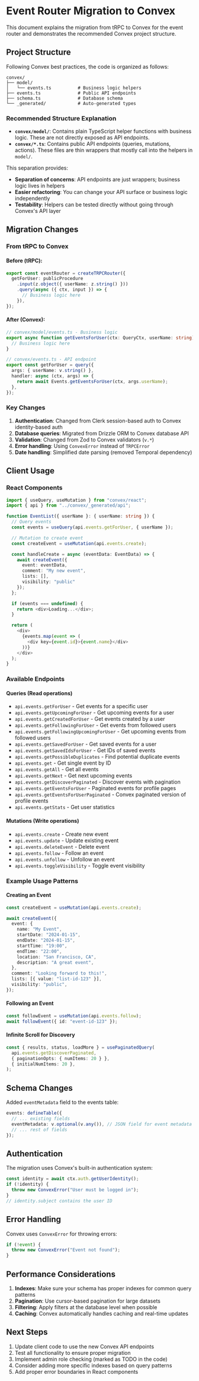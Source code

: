 # Event Router Migration to Convex

This document explains the migration from tRPC to Convex for the event router and demonstrates the recommended Convex project structure.

## Project Structure

Following Convex best practices, the code is organized as follows:

```
convex/
├── model/
│   └── events.ts          # Business logic helpers
├── events.ts              # Public API endpoints
├── schema.ts              # Database schema
└── _generated/            # Auto-generated types
```

### Recommended Structure Explanation

- **`convex/model/`**: Contains plain TypeScript helper functions with business logic. These are not directly exposed as API endpoints.
- **`convex/*.ts`**: Contains public API endpoints (queries, mutations, actions). These files are thin wrappers that mostly call into the helpers in `model/`.

This separation provides:

- **Separation of concerns**: API endpoints are just wrappers; business logic lives in helpers
- **Easier refactoring**: You can change your API surface or business logic independently
- **Testability**: Helpers can be tested directly without going through Convex's API layer

## Migration Changes

### From tRPC to Convex

#### Before (tRPC):

```typescript
export const eventRouter = createTRPCRouter({
  getForUser: publicProcedure
    .input(z.object({ userName: z.string() }))
    .query(async ({ ctx, input }) => {
      // Business logic here
    }),
});
```

#### After (Convex):

```typescript
// convex/model/events.ts - Business logic
export async function getEventsForUser(ctx: QueryCtx, userName: string) {
  // Business logic here
}

// convex/events.ts - API endpoint
export const getForUser = query({
  args: { userName: v.string() },
  handler: async (ctx, args) => {
    return await Events.getEventsForUser(ctx, args.userName);
  },
});
```

### Key Changes

1. **Authentication**: Changed from Clerk session-based auth to Convex identity-based auth
2. **Database queries**: Migrated from Drizzle ORM to Convex database API
3. **Validation**: Changed from Zod to Convex validators (`v.*`)
4. **Error handling**: Using `ConvexError` instead of `TRPCError`
5. **Date handling**: Simplified date parsing (removed Temporal dependency)

## Client Usage

### React Components

```typescript
import { useQuery, useMutation } from "convex/react";
import { api } from "../convex/_generated/api";

function EventList({ userName }: { userName: string }) {
  // Query events
  const events = useQuery(api.events.getForUser, { userName });

  // Mutation to create event
  const createEvent = useMutation(api.events.create);

  const handleCreate = async (eventData: EventData) => {
    await createEvent({
      event: eventData,
      comment: "My new event",
      lists: [],
      visibility: "public"
    });
  };

  if (events === undefined) {
    return <div>Loading...</div>;
  }

  return (
    <div>
      {events.map(event => (
        <div key={event.id}>{event.name}</div>
      ))}
    </div>
  );
}
```

### Available Endpoints

#### Queries (Read operations)

- `api.events.getForUser` - Get events for a specific user
- `api.events.getUpcomingForUser` - Get upcoming events for a user
- `api.events.getCreatedForUser` - Get events created by a user
- `api.events.getFollowingForUser` - Get events from followed users
- `api.events.getFollowingUpcomingForUser` - Get upcoming events from followed users
- `api.events.getSavedForUser` - Get saved events for a user
- `api.events.getSavedIdsForUser` - Get IDs of saved events
- `api.events.getPossibleDuplicates` - Find potential duplicate events
- `api.events.get` - Get single event by ID
- `api.events.getAll` - Get all events
- `api.events.getNext` - Get next upcoming events
- `api.events.getDiscoverPaginated` - Discover events with pagination
- `api.events.getEventsForUser` - Paginated events for profile pages
- `api.events.getEventsForUserPaginated` - Convex paginated version of profile events
- `api.events.getStats` - Get user statistics

#### Mutations (Write operations)

- `api.events.create` - Create new event
- `api.events.update` - Update existing event
- `api.events.deleteEvent` - Delete event
- `api.events.follow` - Follow an event
- `api.events.unfollow` - Unfollow an event
- `api.events.toggleVisibility` - Toggle event visibility

### Example Usage Patterns

#### Creating an Event

```typescript
const createEvent = useMutation(api.events.create);

await createEvent({
  event: {
    name: "My Event",
    startDate: "2024-01-15",
    endDate: "2024-01-15",
    startTime: "19:00",
    endTime: "22:00",
    location: "San Francisco, CA",
    description: "A great event",
  },
  comment: "Looking forward to this!",
  lists: [{ value: "list-id-123" }],
  visibility: "public",
});
```

#### Following an Event

```typescript
const followEvent = useMutation(api.events.follow);
await followEvent({ id: "event-id-123" });
```

#### Infinite Scroll for Discovery

```typescript
const { results, status, loadMore } = usePaginatedQuery(
  api.events.getDiscoverPaginated,
  { paginationOpts: { numItems: 20 } },
  { initialNumItems: 20 },
);
```

## Schema Changes

Added `eventMetadata` field to the events table:

```typescript
events: defineTable({
  // ... existing fields
  eventMetadata: v.optional(v.any()), // JSON field for event metadata
  // ... rest of fields
});
```

## Authentication

The migration uses Convex's built-in authentication system:

```typescript
const identity = await ctx.auth.getUserIdentity();
if (!identity) {
  throw new ConvexError("User must be logged in");
}
// identity.subject contains the user ID
```

## Error Handling

Convex uses `ConvexError` for throwing errors:

```typescript
if (!event) {
  throw new ConvexError("Event not found");
}
```

## Performance Considerations

1. **Indexes**: Make sure your schema has proper indexes for common query patterns
2. **Pagination**: Use cursor-based pagination for large datasets
3. **Filtering**: Apply filters at the database level when possible
4. **Caching**: Convex automatically handles caching and real-time updates

## Next Steps

1. Update client code to use the new Convex API endpoints
2. Test all functionality to ensure proper migration
3. Implement admin role checking (marked as TODO in the code)
4. Consider adding more specific indexes based on query patterns
5. Add proper error boundaries in React components
